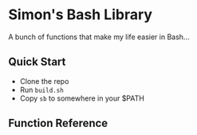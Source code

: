 # Simon's Bash Library

A bunch of functions that make my life easier in Bash...

## Quick Start

- Clone the repo
- Run `build.sh`
- Copy `sb` to somewhere in your $PATH

## Function Reference
